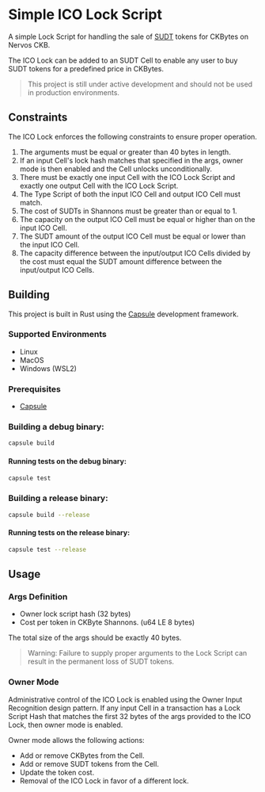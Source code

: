 # Simple ICO Lock Script

A simple Lock Script for handling the sale of [SUDT](https://talk.nervos.org/t/rfc-simple-udt-draft-spec/4333) tokens for CKBytes on Nervos CKB.

The ICO Lock can be added to an SUDT Cell to enable any user to buy SUDT tokens for a predefined price in CKBytes.

> This project is still under active development and should not be used in production environments.

## Constraints
The ICO Lock enforces the following constraints to ensure proper operation.

1. The arguments must be equal or greater than 40 bytes in length.
2. If an input Cell's lock hash matches that specified in the args, owner mode is then enabled and the Cell unlocks unconditionally.
3. There must be exactly one input Cell with the ICO Lock Script and exactly one output Cell with the ICO Lock Script.
4. The Type Script of both the input ICO Cell and output ICO Cell must match.
5. The cost of SUDTs in Shannons must be greater than or equal to 1.
6. The capacity on the output ICO Cell must be equal or higher than on the input ICO Cell.
7. The SUDT amount of the output ICO Cell must be equal or lower than the input ICO Cell.
8. The capacity difference between the input/output ICO Cells divided by the cost must equal the SUDT amount difference between the input/output ICO Cells.

## Building

This project is built in Rust using the [Capsule](https://github.com/nervosnetwork/capsule) development framework.

### Supported Environments
- Linux
- MacOS
- Windows (WSL2)

### Prerequisites
- [Capsule](https://github.com/nervosnetwork/capsule)

### Building a debug binary:

``` sh
capsule build
```

#### Running tests on the debug binary:

``` sh
capsule test
```

### Building a release binary:

``` sh
capsule build --release
```

#### Running tests on the release binary:

``` sh
capsule test --release
```

## Usage

### Args Definition
- Owner lock script hash (32 bytes)
- Cost per token in CKByte Shannons. (u64 LE 8 bytes)

The total size of the args should be exactly 40 bytes.

> Warning: Failure to supply proper arguments to the Lock Script can result in the permanent loss of SUDT tokens.

### Owner Mode

Administrative control of the ICO Lock is enabled using the Owner Input Recognition design pattern. If any input Cell in a transaction has a Lock Script Hash that matches the first 32 bytes of the args provided to the ICO Lock, then owner mode is enabled.

Owner mode allows the following actions:
- Add or remove CKBytes from the Cell.
- Add or remove SUDT tokens from the Cell.
- Update the token cost.
- Removal of the ICO Lock in favor of a different lock.
